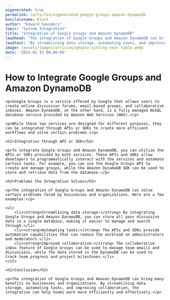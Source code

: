 ```yaml
---
aigenerated: true
permalink: /articles/aigenerated-google-groups-amazon-dynamodb
boxclassname: black
author: "Edward Saunders"
topic: "System Integration"
title: "Integration of Google Groups and Amazon DynamoDB"
leadhead: "The integration of Google Groups and Amazon DynamoDB can bring many benefits to businesses and organizations"
leadtext: "By streamlining data storage, automating tasks, and improving collaboration, the integration can help teams work more efficiently and effectively."
image: /assets/images/articles/people-sitting-near-table.webp
date: '2023-02-15 00:00:00'
---
```

<div class="arttext">	<h1>How to Integrate Google Groups and Amazon DynamoDB</h1>

	<p>Google Groups is a service offered by Google that allows users to create online discussion forums, email-based groups, and collaborative inboxes. Amazon DynamoDB, on the other hand, is a fully managed NoSQL database service provided by Amazon Web Services (AWS).</p>

	<p>While these two services are designed for different purposes, they can be integrated through APIs or SDKs to create more efficient workflows and solve certain problems.</p>

	<h2>Integration through API or SDK</h2>

	<p>To integrate Google Groups and Amazon DynamoDB, you can utilize the APIs or SDKs provided by both services. These APIs and SDKs allow developers to programmatically interact with the services and automate certain tasks. For example, you can use the Google Groups API to create and manage groups, while the Amazon DynamoDB SDK can be used to store and retrieve data from the database.</p>

	<h2>Problems the Integration Solves</h2>

	<p>The integration of Google Groups and Amazon DynamoDB can solve certain problems faced by businesses and organizations. Here are a few examples:</p>

	<ul>
		<li><strong>Streamlining data storage:</strong> By integrating Google Groups and Amazon DynamoDB, you can store all your discussion data in a single database, making it easier to manage and search through.</li>
		<li><strong>Automating tasks:</strong> The APIs and SDKs provide automation capabilities that can reduce the workload on administrators and moderators.</li>
		<li><strong>Improved collaboration:</strong> The collaborative inbox feature of Google Groups can be used to manage team emails and discussions, while the data stored in the DynamoDB can be used to track team progress and project milestones.</li>
	</ul>

	<h2>Conclusion</h2>

	<p>The integration of Google Groups and Amazon DynamoDB can bring many benefits to businesses and organizations. By streamlining data storage, automating tasks, and improving collaboration, the integration can help teams work more efficiently and effectively.</p>

</div>